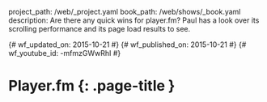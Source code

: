 project_path: /web/_project.yaml book_path: /web/shows/_book.yaml description: Are there any quick wins for player.fm? Paul has a look over its scrolling performance and its page load results to see.

{# wf_updated_on: 2015-10-21 #} {# wf_published_on: 2015-10-21 #} {# wf_youtube_id: -mfmzGWwRhI #}

# Player.fm {: .page-title }

<div class="video-wrapper">
  <iframe class="devsite-embedded-youtube-video" data-video-id="-mfmzGWwRhI"
          data-autohide="1" data-showinfo="0" frameborder="0" allowfullscreen>
  </iframe>
</div>
